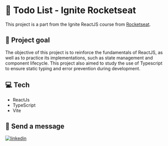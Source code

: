 # 📝 Todo List - Ignite Rocketseat

This project is a part from the Ignite ReactJS course from [Rocketseat](https://www.rocketseat.com.br/).

## 🎯 Project goal

The objective of this project is to reinforce the fundamentals of ReactJS, as well as to practice its implementations, such as state management and component lifecycle. This project also aimed to study the use of Typescript to ensure static typing and error prevention during development.

## 💻 Tech

- ReactJs
- TypeScript
- Vite

## 📨 Send a message

[![linkedin](https://img.shields.io/badge/linkedin-0A66C2?style=for-the-badge&logo=linkedin&logoColor=white)](https://www.linkedin.com/in/dtfigueiredo/)
